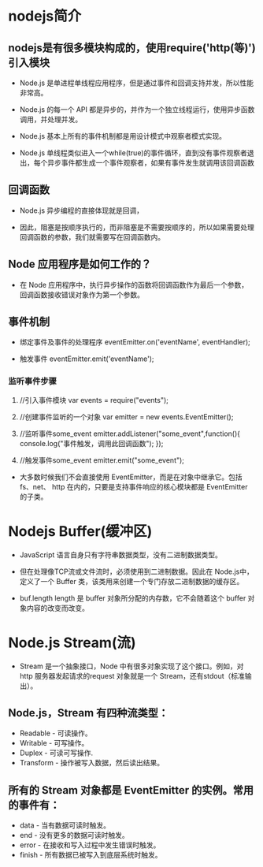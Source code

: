 # nodejs简介

## nodejs是有很多模块构成的，使用require('http(等)')引入模块

* Node.js 是单进程单线程应用程序，但是通过事件和回调支持并发，所以性能非常高。

* Node.js 的每一个 API 都是异步的，并作为一个独立线程运行，使用异步函数调用，并处理并发。

* Node.js 基本上所有的事件机制都是用设计模式中观察者模式实现。

* Node.js 单线程类似进入一个while(true)的事件循环，直到没有事件观察者退出，每个异步事件都生成一个事件观察者，如果有事件发生就调用该回调函数

## 回调函数

* Node.js 异步编程的直接体现就是回调，

* 因此，阻塞是按顺序执行的，而非阻塞是不需要按顺序的，所以如果需要处理回调函数的参数，我们就需要写在回调函数内。

## Node 应用程序是如何工作的？

* 在 Node 应用程序中，执行异步操作的函数将回调函数作为最后一个参数， 回调函数接收错误对象作为第一个参数。


## 事件机制

* 绑定事件及事件的处理程序 eventEmitter.on('eventName', eventHandler);

* 触发事件 eventEmitter.emit('eventName');

### 监听事件步骤

1. //引入事件模块 
var events = require("events");

2. //创建事件监听的一个对象
var  emitter = new events.EventEmitter();

3.  //监听事件some_event
emitter.addListener("some_event",function(){
    console.log("事件触发，调用此回调函数");
});

4. //触发事件some_event
emitter.emit("some_event");

* 大多数时候我们不会直接使用 EventEmitter，而是在对象中继承它。包括 fs、net、 http 在内的，只要是支持事件响应的核心模块都是 EventEmitter 的子类。

# Nodejs Buffer(缓冲区)

* JavaScript 语言自身只有字符串数据类型，没有二进制数据类型。

* 但在处理像TCP流或文件流时，必须使用到二进制数据。因此在 Node.js中，定义了一个 Buffer 类，该类用来创建一个专门存放二进制数据的缓存区。

* 	buf.length length 是 buffer 对象所分配的内存数，它不会随着这个 buffer 对象内容的改变而改变。

# Node.js Stream(流)

* Stream 是一个抽象接口，Node 中有很多对象实现了这个接口。例如，对http 服务器发起请求的request 对象就是一个 Stream，还有stdout（标准输出）。

## Node.js，Stream 有四种流类型：

* Readable - 可读操作。
* Writable - 可写操作。
* Duplex - 可读可写操作.
* Transform - 操作被写入数据，然后读出结果。

## 所有的 Stream 对象都是 EventEmitter 的实例。常用的事件有：
* data - 当有数据可读时触发。
* end - 没有更多的数据可读时触发。
* error - 在接收和写入过程中发生错误时触发。
* finish - 所有数据已被写入到底层系统时触发。

